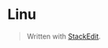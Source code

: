 # Linu


> Written with [StackEdit](https://stackedit.io/).
<!--stackedit_data:
eyJoaXN0b3J5IjpbLTEzMTk3MjAwNjFdfQ==
-->